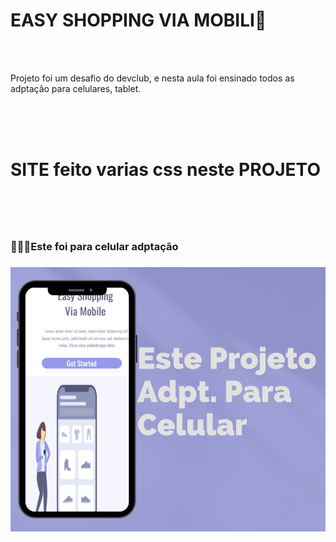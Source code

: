 <h1>EASY SHOPPING VIA MOBILI💾</h1>
<br>
<br>
<p>Projeto foi um desafio do devclub, e nesta aula foi ensinado todos as adptação para celulares, tablet.</p>
<br>
<br>
<br>
<h1>SITE feito varias css neste PROJETO<h1>
<br>
<h3>📱📱📱Este foi para celular adptação<h3>
<img src="https://github.com/TamiresValentim/projeto-adpt-para-celular-dev/blob/master/Este%20Projeto%20Adpt.%20Para%20Celular.png?raw=true" alt="este adpt para celular">


